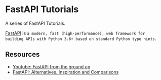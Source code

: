 # FastAPI Tutorials

A series of FastAPI Tutorials.

[FastAPI] is `a modern, fast (high-performance), web framework for building APIs with Python 3.6+ based on standard Python type hints`.

## Resources

- [Youtube: FastAPI from the ground up]
- [FastAPI: Alternatives, Inspiration and Comparisons]

[//]: # (Reference Links)

[FastAPI]: https://fastapi.tiangolo.com/
[Youtube: FastAPI from the ground up]: https://www.youtube.com/watch?v=3DLwPcrE5mA
[FastAPI: Alternatives, Inspiration and Comparisons]: https://fastapi.tiangolo.com/alternatives/
